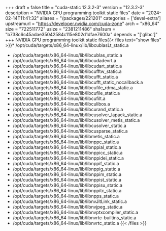 +++
draft = false
title = "cuda-static 12.3.2-3"
version = "12.3.2-3"
description = "NVIDIA GPU programming toolkit static files"
date = "2024-02-14T11:41:32"
aliases = "/packages/221201"
categories = ['devel-extra']
upstreamurl = "https://developer.nvidia.com/cuda-zone"
arch = "x86_64"
size = "722511772"
usize = "2381211486"
sha1sum = "b738c6c45adae35042584c115e802d1dfae7600a"
depends = "['glibc']"
+++
NVIDIA GPU programming toolkit static files{{< files text="show files" >}}* /opt/cuda/targets/x86_64-linux/lib/libcublasLt_static.a
* /opt/cuda/targets/x86_64-linux/lib/libcublas_static.a
* /opt/cuda/targets/x86_64-linux/lib/libcudadevrt.a
* /opt/cuda/targets/x86_64-linux/lib/libcudart_static.a
* /opt/cuda/targets/x86_64-linux/lib/libcufftw_static.a
* /opt/cuda/targets/x86_64-linux/lib/libcufft_static.a
* /opt/cuda/targets/x86_64-linux/lib/libcufft_static_nocallback.a
* /opt/cuda/targets/x86_64-linux/lib/libcufile_rdma_static.a
* /opt/cuda/targets/x86_64-linux/lib/libcufile_static.a
* /opt/cuda/targets/x86_64-linux/lib/libcufilt.a
* /opt/cuda/targets/x86_64-linux/lib/libculibos.a
* /opt/cuda/targets/x86_64-linux/lib/libcurand_static.a
* /opt/cuda/targets/x86_64-linux/lib/libcusolver_lapack_static.a
* /opt/cuda/targets/x86_64-linux/lib/libcusolver_metis_static.a
* /opt/cuda/targets/x86_64-linux/lib/libcusolver_static.a
* /opt/cuda/targets/x86_64-linux/lib/libcusparse_static.a
* /opt/cuda/targets/x86_64-linux/lib/libmetis_static.a
* /opt/cuda/targets/x86_64-linux/lib/libnppc_static.a
* /opt/cuda/targets/x86_64-linux/lib/libnppial_static.a
* /opt/cuda/targets/x86_64-linux/lib/libnppicc_static.a
* /opt/cuda/targets/x86_64-linux/lib/libnppidei_static.a
* /opt/cuda/targets/x86_64-linux/lib/libnppif_static.a
* /opt/cuda/targets/x86_64-linux/lib/libnppig_static.a
* /opt/cuda/targets/x86_64-linux/lib/libnppim_static.a
* /opt/cuda/targets/x86_64-linux/lib/libnppist_static.a
* /opt/cuda/targets/x86_64-linux/lib/libnppisu_static.a
* /opt/cuda/targets/x86_64-linux/lib/libnppitc_static.a
* /opt/cuda/targets/x86_64-linux/lib/libnpps_static.a
* /opt/cuda/targets/x86_64-linux/lib/libnvJitLink_static.a
* /opt/cuda/targets/x86_64-linux/lib/libnvjpeg_static.a
* /opt/cuda/targets/x86_64-linux/lib/libnvptxcompiler_static.a
* /opt/cuda/targets/x86_64-linux/lib/libnvrtc-builtins_static.a
* /opt/cuda/targets/x86_64-linux/lib/libnvrtc_static.a
{{< /files >}}